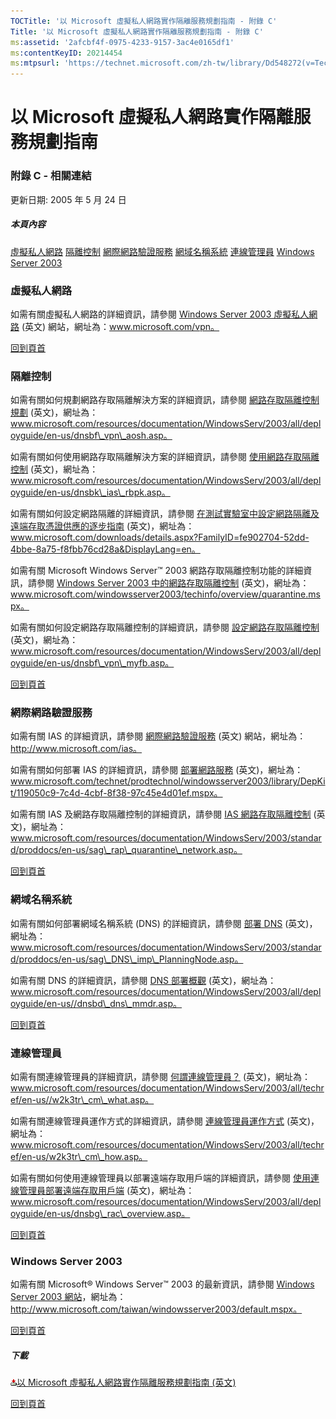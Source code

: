 ```yaml
---
TOCTitle: '以 Microsoft 虛擬私人網路實作隔離服務規劃指南 - 附錄 C'
Title: '以 Microsoft 虛擬私人網路實作隔離服務規劃指南 - 附錄 C'
ms:assetid: '2afcbf4f-0975-4233-9157-3ac4e0165df1'
ms:contentKeyID: 20214454
ms:mtpsurl: 'https://technet.microsoft.com/zh-tw/library/Dd548272(v=TechNet.10)'
---
```


以 Microsoft 虛擬私人網路實作隔離服務規劃指南
=============================================

### 附錄 C - 相關連結

更新日期: 2005 年 5 月 24 日

##### 本頁內容

[](#efaa)[虛擬私人網路](#efaa)
[](#eeaa)[隔離控制](#eeaa)
[](#edaa)[網際網路驗證服務](#edaa)
[](#ecaa)[網域名稱系統](#ecaa)
[](#ebaa)[連線管理員](#ebaa)
[](#eaaa)[Windows Server 2003](#eaaa)

### 虛擬私人網路

如需有關虛擬私人網路的詳細資訊，請參閱 [Windows Server 2003 虛擬私人網路](http://www.microsoft.com/windowsserver2003/technologies/networking/vpn/default.mspx) (英文) 網站，網址為：www.microsoft.com/vpn。

[](#mainsection)[回到頁首](#mainsection)

### 隔離控制

如需有關如何規劃網路存取隔離解決方案的詳細資訊，請參閱 [網路存取隔離控制規劃](http://www.microsoft.com/resources/documentation/windowsserv/2003/all/deployguide/en-us/dnsbf_vpn_aosh.asp) (英文)，網址為：www.microsoft.com/resources/documentation/WindowsServ/2003/all/deployguide/en-us/dnsbf\_vpn\_aosh.asp。

如需有關如何使用網路存取隔離解決方案的詳細資訊，請參閱 [使用網路存取隔離控制](http://www.microsoft.com/resources/documentation/windowsserv/2003/all/deployguide/en-us/dnsbk_ias_rbpk.asp) (英文)，網址為：www.microsoft.com/resources/documentation/WindowsServ/2003/all/deployguide/en-us/dnsbk\_ias\_rbpk.asp。

如需有關如何設定網路隔離的詳細資訊，請參閱 [在測試實驗室中設定網路隔離及遠端存取憑證供應的逐步指南](http://www.microsoft.com/downloads/details.aspx?familyid=fe902704-52dd-4bbe-8a75-f8fbb76cd28a&displaylang=en) (英文)，網址為：www.microsoft.com/downloads/details.aspx?FamilyID=fe902704-52dd-4bbe-8a75-f8fbb76cd28a&DisplayLang=en。

如需有關 Microsoft Windows Server™ 2003 網路存取隔離控制功能的詳細資訊，請參閱 [Windows Server 2003 中的網路存取隔離控制](http://www.microsoft.com/windowsserver2003/techinfo/overview/quarantine.mspx) (英文)，網址為：www.microsoft.com/windowsserver2003/techinfo/overview/quarantine.mspx。

如需有關如何設定網路存取隔離控制的詳細資訊，請參閱 [設定網路存取隔離控制](http://www.microsoft.com/resources/documentation/windowsserv/2003/all/deployguide/en-us/dnsbf_vpn_myfb.asp) (英文)，網址為：www.microsoft.com/resources/documentation/WindowsServ/2003/all/deployguide/en-us/dnsbf\_vpn\_myfb.asp。

[](#mainsection)[回到頁首](#mainsection)

### 網際網路驗證服務

如需有關 IAS 的詳細資訊，請參閱 [網際網路驗證服務](http://www.microsoft.com/windowsserver2003/technologies/ias/default.mspx) (英文) 網站，網址為：http://www.microsoft.com/ias。

如需有關如何部署 IAS 的詳細資訊，請參閱 [部署網路服務](http://www.microsoft.com/technet/prodtechnol/windowsserver2003/library/depkit/119050c9-7c4d-4cbf-8f38-97c45e4d01ef.mspx) (英文)，網址為：www.microsoft.com/technet/prodtechnol/windowsserver2003/library/DepKit/119050c9-7c4d-4cbf-8f38-97c45e4d01ef.mspx。

如需有關 IAS 及網路存取隔離控制的詳細資訊，請參閱 [IAS 網路存取隔離控制](http://www.microsoft.com/resources/documentation/windowsserv/2003/standard/proddocs/en-us/sag_rap_quarantine_network.asp) (英文)，網址為：www.microsoft.com/resources/documentation/WindowsServ/2003/standard/proddocs/en-us/sag\_rap\_quarantine\_network.asp。

[](#mainsection)[回到頁首](#mainsection)

### 網域名稱系統

如需有關如何部署網域名稱系統 (DNS) 的詳細資訊，請參閱 [部署 DNS](http://www.microsoft.com/resources/documentation/windowsserv/2003/standard/proddocs/en-us/sag_dns_imp_planningnode.asp) (英文)，網址為：www.microsoft.com/resources/documentation/WindowsServ/2003/standard/proddocs/en-us/sag\_DNS\_imp\_PlanningNode.asp。

如需有關 DNS 的詳細資訊，請參閱 [DNS 部署概觀](http://www.microsoft.com/resources/documentation/windowsserv/2003/all/deployguide/en-us/dnsbd_dns_mmdr.asp) (英文)，網址為：www.microsoft.com/resources/documentation/WindowsServ/2003/all/deployguide/en-us//dnsbd\_dns\_mmdr.asp。

[](#mainsection)[回到頁首](#mainsection)

### 連線管理員

如需有關連線管理員的詳細資訊，請參閱 [何謂連線管理員？](http://www.microsoft.com/resources/documentation/windowsserv/2003/all/techref/en-us/w2k3tr_cm_what.asp) (英文)，網址為：www.microsoft.com/resources/documentation/WindowsServ/2003/all/techref/en-us//w2k3tr\_cm\_what.asp。

如需有關連線管理員運作方式的詳細資訊，請參閱 [連線管理員運作方式](http://www.microsoft.com/resources/documentation/windowsserv/2003/all/techref/en-us/w2k3tr_cm_how.asp) (英文)，網址為：www.microsoft.com/resources/documentation/WindowsServ/2003/all/techref/en-us/w2k3tr\_cm\_how.asp。

如需有關如何使用連線管理員以部署遠端存取用戶端的詳細資訊，請參閱 [使用連線管理員部署遠端存取用戶端](http://www.microsoft.com/resources/documentation/windowsserv/2003/all/deployguide/en-us/dnsbg_rac_overview.asp) (英文)，網址為：www.microsoft.com/resources/documentation/WindowsServ/2003/all/deployguide/en-us/dnsbg\_rac\_overview.asp。

[](#mainsection)[回到頁首](#mainsection)

### Windows Server 2003

如需有關 Microsoft® Windows Server™ 2003 的最新資訊，請參閱 [Windows Server 2003 網站](http://www.microsoft.com/taiwan/windowsserver2003/default.mspx)，網址為：http://www.microsoft.com/taiwan/windowsserver2003/default.mspx。

[](#mainsection)[回到頁首](#mainsection)

##### 下載

[![](images/Dd548272.icon_exe(zh-tw,TechNet.10).gif)](http://go.microsoft.com/fwlink/?linkid=41308)[以 Microsoft 虛擬私人網路實作隔離服務規劃指南 (英文)](http://go.microsoft.com/fwlink/?linkid=41308)

[](#mainsection)[回到頁首](#mainsection)
